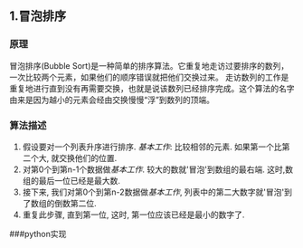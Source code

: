 ## 1.冒泡排序
### 原理
冒泡排序(Bubble Sort)是一种简单的排序算法。它重复地走访过要排序的数列，一次比较两个元素，如果他们的顺序错误就把他们交换过来。
走访数列的工作是重复地进行直到没有再需要交换，也就是说该数列已经排序完成。这个算法的名字由来是因为越小的元素会经由交换慢慢“浮”到数列的顶端。

### 算法描述
1. 假设要对一个列表升序进行排序. *基本工作*: 比较相邻的元素. 如果第一个比第二个大, 就交换他们的位置.
2. 对第0个到第n-1个数据做*基本工作*. 较大的数就'冒泡'到数组的最右端. 这时,数组的最后一位已经是最大数.
3. 接下来, 我们对第0个到第n-2数据做*基本工作*, 列表中的第二大数字就'冒泡'到了数组的倒数第二位.
4. 重复此步骤, 直到第一位, 这时, 第一位应该已经是最小的数字了.

###python实现
```

```
